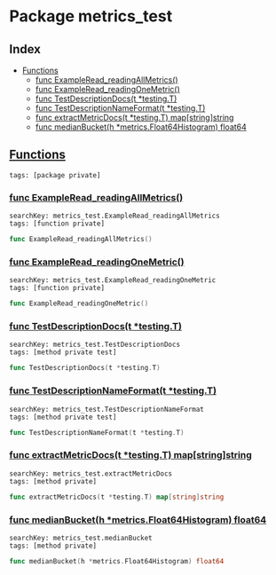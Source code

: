 # Package metrics_test

## Index

* [Functions](#func)
    * [func ExampleRead_readingAllMetrics()](#ExampleRead_readingAllMetrics)
    * [func ExampleRead_readingOneMetric()](#ExampleRead_readingOneMetric)
    * [func TestDescriptionDocs(t *testing.T)](#TestDescriptionDocs)
    * [func TestDescriptionNameFormat(t *testing.T)](#TestDescriptionNameFormat)
    * [func extractMetricDocs(t *testing.T) map[string]string](#extractMetricDocs)
    * [func medianBucket(h *metrics.Float64Histogram) float64](#medianBucket)


## <a id="func" href="#func">Functions</a>

```
tags: [package private]
```

### <a id="ExampleRead_readingAllMetrics" href="#ExampleRead_readingAllMetrics">func ExampleRead_readingAllMetrics()</a>

```
searchKey: metrics_test.ExampleRead_readingAllMetrics
tags: [function private]
```

```Go
func ExampleRead_readingAllMetrics()
```

### <a id="ExampleRead_readingOneMetric" href="#ExampleRead_readingOneMetric">func ExampleRead_readingOneMetric()</a>

```
searchKey: metrics_test.ExampleRead_readingOneMetric
tags: [function private]
```

```Go
func ExampleRead_readingOneMetric()
```

### <a id="TestDescriptionDocs" href="#TestDescriptionDocs">func TestDescriptionDocs(t *testing.T)</a>

```
searchKey: metrics_test.TestDescriptionDocs
tags: [method private test]
```

```Go
func TestDescriptionDocs(t *testing.T)
```

### <a id="TestDescriptionNameFormat" href="#TestDescriptionNameFormat">func TestDescriptionNameFormat(t *testing.T)</a>

```
searchKey: metrics_test.TestDescriptionNameFormat
tags: [method private test]
```

```Go
func TestDescriptionNameFormat(t *testing.T)
```

### <a id="extractMetricDocs" href="#extractMetricDocs">func extractMetricDocs(t *testing.T) map[string]string</a>

```
searchKey: metrics_test.extractMetricDocs
tags: [method private]
```

```Go
func extractMetricDocs(t *testing.T) map[string]string
```

### <a id="medianBucket" href="#medianBucket">func medianBucket(h *metrics.Float64Histogram) float64</a>

```
searchKey: metrics_test.medianBucket
tags: [method private]
```

```Go
func medianBucket(h *metrics.Float64Histogram) float64
```

